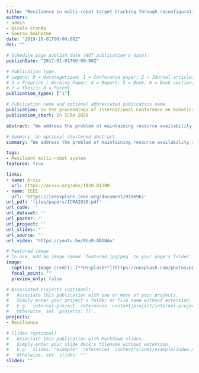 ```yaml
---
title: "Resilience in multi-robot target tracking through reconfiguration"
authors:
- admin
- Nicole Fronda
- Gaurav Sukhatme
date: "2019-10-01T00:00:00Z"
doi: ""

# Schedule page publish date (NOT publication's date).
publishDate: "2017-01-01T00:00:00Z"

# Publication type.
# Legend: 0 = Uncategorized; 1 = Conference paper; 2 = Journal article;
# 3 = Preprint / Working Paper; 4 = Report; 5 = Book; 6 = Book section;
# 7 = Thesis; 8 = Patent
publication_types: ["1"]

# Publication name and optional abbreviated publication name.
publication: In the proceedings of International Conference on Robotics and Automation 2020
publication_short: In ICRA 2020

abstract: "We address the problem of maintaining resource availability in a networked multi-robot system performing distributed target tracking. In our model, robots are equipped with sensing and computational resources enabling them to track a target’s position using a Distributed Kalman Filter (DKF). We use the trace of each robot’s sensor measurement noise covariance matrix as a measure of sensing quality. When a robot’s sensing quality deteriorates, the systems communication graph is modified by adding edges such that the robot with deteriorating sensor quality may share information with other robots to improve the team’s target tracking ability. This computation is performed centrally and is designed to work without a large change in the number of active communication links. We propose two mixed integer semi-definite programming formulations (an ‘agent-centric’ strategy and a ‘team-centric’ strategy) to achieve this goal. We implement both formulations and a greedy strategy in simulation and show that the team centric strategy outperforms the agent-centric and greedy strategies."

# Summary. An optional shortened abstract.
summary: "We address the problem of maintaining resource availability in a networked multi-robot system performing distributed target tracking"

tags:
- Resilient multi-robot system
featured: true

links:
- name: Arxiv
  url: https://arxiv.org/abs/1910.01300
- name: IEEE
  url: 'https://ieeexplore.ieee.org/document/9196961'
url_pdf: 'files/papers/ICRA2020.pdf'
url_code: ''
url_dataset: ''
url_poster: ''
url_project: ''
url_slides: ''
url_source: ''
url_video: 'https://youtu.be/Nhu9-ABUNAw'

# Featured image
# To use, add an image named `featured.jpg/png` to your page's folder.
image:
  caption: 'Image credit: [**Unsplash**](https://unsplash.com/photos/pLCdAaMFLTE)'
  focal_point: ""
  preview_only: false

# Associated Projects (optional).
#   Associate this publication with one or more of your projects.
#   Simply enter your project's folder or file name without extension.
#   E.g. `internal-project` references `content/project/internal-project/index.md`.
#   Otherwise, set `projects: []`.
projects:
- Resilience

# Slides (optional).
#   Associate this publication with Markdown slides.
#   Simply enter your slide deck's filename without extension.
#   E.g. `slides: "example"` references `content/slides/example/index.md`.
#   Otherwise, set `slides: ""`.
slides: ""
---
```

